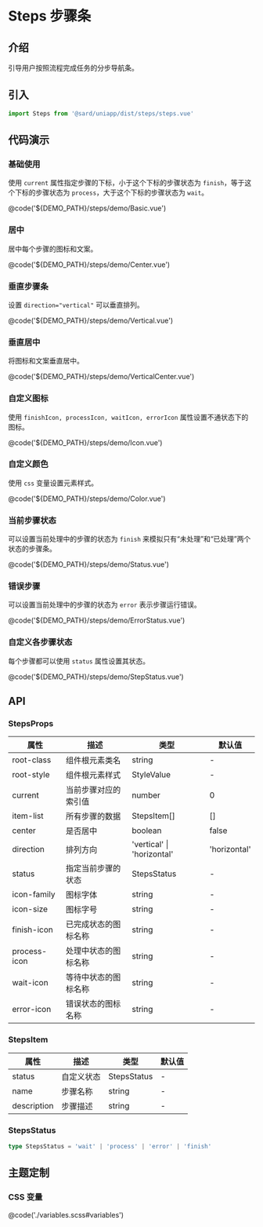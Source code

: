 # Steps 步骤条

## 介绍

引导用户按照流程完成任务的分步导航条。

## 引入

```ts
import Steps from '@sard/uniapp/dist/steps/steps.vue'
```

## 代码演示

### 基础使用

使用 `current` 属性指定步骤的下标，小于这个下标的步骤状态为 `finish`，等于这个下标的步骤状态为 `process`，大于这个下标的步骤状态为 `wait`。

@code('${DEMO_PATH}/steps/demo/Basic.vue')

### 居中

居中每个步骤的图标和文案。

@code('${DEMO_PATH}/steps/demo/Center.vue')

### 垂直步骤条

设置 `direction="vertical"` 可以垂直排列。

@code('${DEMO_PATH}/steps/demo/Vertical.vue')

### 垂直居中

将图标和文案垂直居中。

@code('${DEMO_PATH}/steps/demo/VerticalCenter.vue')

### 自定义图标

使用 `finishIcon, processIcon, waitIcon, errorIcon` 属性设置不通状态下的图标。

@code('${DEMO_PATH}/steps/demo/Icon.vue')

### 自定义颜色

使用 `css` 变量设置元素样式。

@code('${DEMO_PATH}/steps/demo/Color.vue')

### 当前步骤状态

可以设置当前处理中的步骤的状态为 `finish` 来模拟只有“未处理”和“已处理”两个状态的步骤条。

@code('${DEMO_PATH}/steps/demo/Status.vue')

### 错误步骤

可以设置当前处理中的步骤的状态为 `error` 表示步骤运行错误。

@code('${DEMO_PATH}/steps/demo/ErrorStatus.vue')

### 自定义各步骤状态

每个步骤都可以使用 `status` 属性设置其状态。

@code('${DEMO_PATH}/steps/demo/StepStatus.vue')

## API

### StepsProps

| 属性         | 描述                 | 类型                       | 默认值       |
| ------------ | -------------------- | -------------------------- | ------------ |
| root-class   | 组件根元素类名       | string                     | -            |
| root-style   | 组件根元素样式       | StyleValue                 | -            |
| current      | 当前步骤对应的索引值 | number                     | 0            |
| item-list    | 所有步骤的数据       | StepsItem[]                | []           |
| center       | 是否居中             | boolean                    | false        |
| direction    | 排列方向             | 'vertical' \| 'horizontal' | 'horizontal' |
| status       | 指定当前步骤的状态   | StepsStatus                | -            |
| icon-family  | 图标字体             | string                     | -            |
| icon-size    | 图标字号             | string                     | -            |
| finish-icon  | 已完成状态的图标名称 | string                     | -            |
| process-icon | 处理中状态的图标名称 | string                     | -            |
| wait-icon    | 等待中状态的图标名称 | string                     | -            |
| error-icon   | 错误状态的图标名称   | string                     | -            |

### StepsItem

| 属性        | 描述       | 类型        | 默认值 |
| ----------- | ---------- | ----------- | ------ |
| status      | 自定义状态 | StepsStatus | -      |
| name        | 步骤名称   | string      | -      |
| description | 步骤描述   | string      | -      |

### StepsStatus

```ts
type StepsStatus = 'wait' | 'process' | 'error' | 'finish'
```

## 主题定制

### CSS 变量

@code('./variables.scss#variables')
